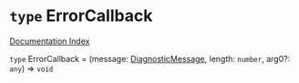 # `type` ErrorCallback

[Documentation Index](../README.md)

`type` ErrorCallback = (message: [DiagnosticMessage](../interface.DiagnosticMessage/README.md), length: `number`, arg0?: `any`) => `void`